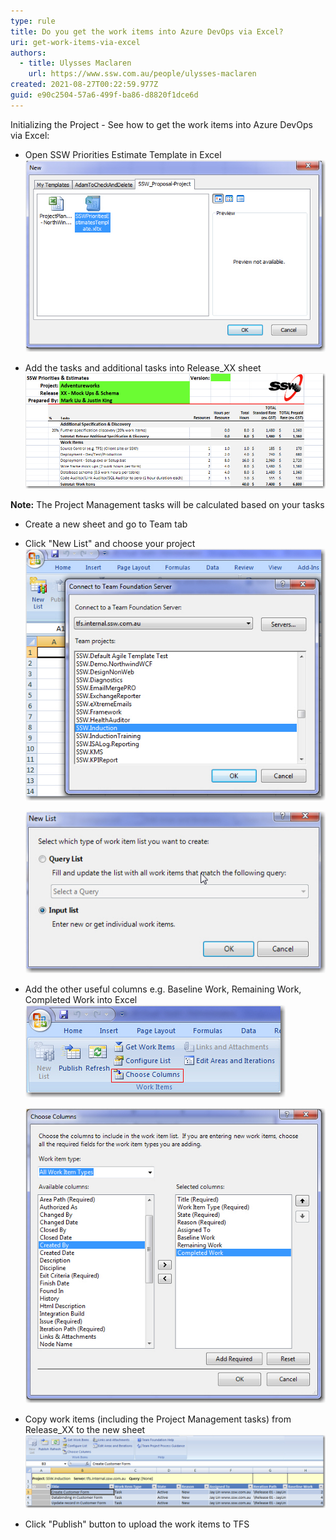```yaml
---
type: rule
title: Do you get the work items into Azure DevOps via Excel?
uri: get-work-items-via-excel
authors:
  - title: Ulysses Maclaren
    url: https://www.ssw.com.au/people/ulysses-maclaren
created: 2021-08-27T00:22:59.977Z
guid: e90c2504-57a6-499f-ba86-d8820f1dce6d
---
```

Initializing the Project - See how to get the work items into Azure DevOps via Excel:

<!--endintro-->

* Open SSW Priorities Estimate Template in Excel
  ![Figure: Find SSW Template - 'New | My templates... | SSW_Proposal-Project | SSWPrioritiesEstimateTemplate.xltx''](ExcelSSWTemplate.jpeg)

* Add the tasks and additional tasks into Release_XX sheet
  ![Figure: Copy work items to Release_XX sheet](ExcelReleaseSheet.jpeg)

**Note:** The Project Management tasks will be calculated based on your tasks

* Create a new sheet and go to Team tab
* Click "New List" and choose your project
  ![Figure: Find your project in the list](ExcelFindProject.jpeg)

  ![Figure: Choose 'Input list' to download the empty template](ExcelInputList.jpeg)
  
* Add the other useful columns e.g. Baseline Work, Remaining Work, Completed Work into Excel
  ![Figure: Click 'Choose columns'](ExcelChooseColumnsButton.jpeg)

  ![Figure: Select columns in the left list](ExcelChooseColumnsList.jpeg)
  
* Copy work items (including the Project Management tasks) from Release_XX to the new sheet
  ![Figure: Copy work items from Release_XX](ExcelWorkItems.jpeg)

* Click "Publish" button to upload the work items to TFS
